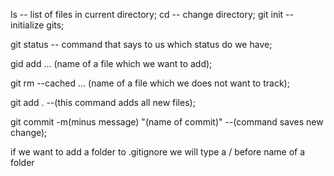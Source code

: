 ls -- list of files in current directory;
cd -- change directory;
git init -- initialize gits;

git status -- command that says to us which status do we have;

gid add ... (name of a file which we want to add);

git rm --cached ... (name of a file which we does not want to track);

git add . --(this command adds all new files);

git commit -m(minus message) "(name of commit)" --(command saves new change);

if we want to add a folder to .gitignore we will type a / before name of a folder
